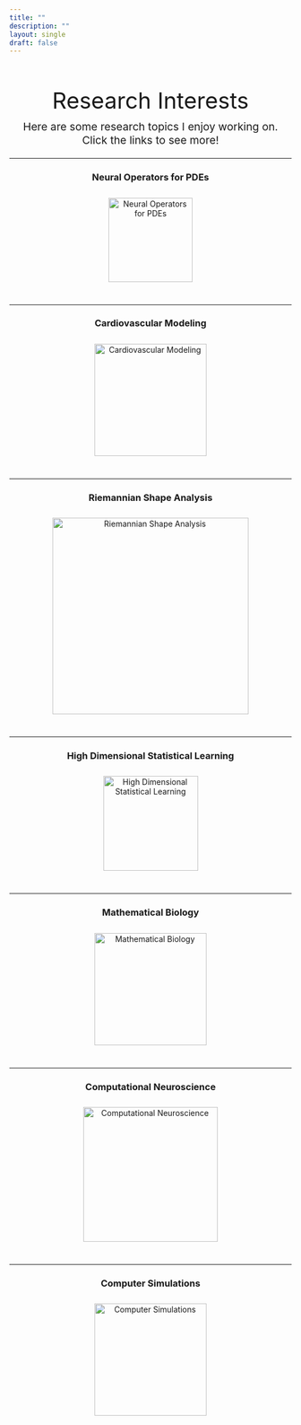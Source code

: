```yaml
---
title: ""
description: ""
layout: single
draft: false
---
```


<div style="text-align: center; margin-bottom: 20px;">
 <h1 style="text-align: center; font-size: 2.5rem; margin-bottom: 10px; font-weight: 400;">
  Research Interests
</h1>

  <p style="text-align: center; font-size: 1.2rem; margin-top: 0;">Here are some research topics I enjoy working on. Click the links to see more!</p>
</div>

---

<div style="text-align: center; margin-bottom: 40px;">
  <a href="/research/neural-operators-for-pdes" style="text-decoration: none;">
    <h3>Neural Operators for PDEs</h3>
  </a>
  <a href="/research/neural-operators-for-pdes" style="display: inline-block; transition: opacity 0.3s ease;">
    <img src="/images/heat.gif" alt="Neural Operators for PDEs" 
         style="width: 150px; height: auto; margin-top: 10px;">
  </a>
</div>

---

<div style="text-align: center; margin-bottom: 40px;">
  <a href="/research/cardiovascular-modeling" style="text-decoration: none;">
    <h3>Cardiovascular Modeling</h3>
  </a>
  <a href="/research/cardiovascular-modeling" style="display: inline-block; transition: opacity 0.3s ease;">
    <img src="/images/heartep1.gif" alt="Cardiovascular Modeling" 
         style="width: 200px; height: auto; margin-top: 10px;">
  </a>
</div>

---

<div style="text-align: center; margin-bottom: 40px;">
  <a href="/research/riemannian-shape-analysis" style="text-decoration: none;">
    <h3>Riemannian Shape Analysis</h3>
  </a>
  <a href="/research/riemannian-shape-analysis" style="display: inline-block; transition: opacity 0.3s ease;">
    <img src="/images/shape.png" alt="Riemannian Shape Analysis" 
         style="width: 350px; height: auto; margin-top: 10px;">
  </a>
</div>

---

<div style="text-align: center; margin-bottom: 40px;">
  <a href="/research/high-dimensional-statistical-learning" style="text-decoration: none;">
    <h3>High Dimensional Statistical Learning</h3>
  </a>
  <a href="/research/high-dimensional-statistical-learning" style="display: inline-block; transition: opacity 0.3s ease;">
    <img src="/images/highdim3.png" alt="High Dimensional Statistical Learning" 
         style="width: 169px; height: auto; margin-top: 10px;">
  </a>
</div>

---

<div style="text-align: center; margin-bottom: 40px;">
  <a href="/research/mathematical-biology" style="text-decoration: none;">
    <h3>Mathematical Biology</h3>
  </a>
  <a href="/research/mathematical-biology" style="display: inline-block; transition: opacity 0.3s ease;">
    <img src="/images/neuron4.gif" alt="Mathematical Biology" 
         style="width: 200px; height: auto; margin-top: 10px;">
  </a>
</div>

---

<div style="text-align: center; margin-bottom: 40px;">
  <a href="/research/computational-neuroscience" style="text-decoration: none;">
    <h3>Computational Neuroscience</h3>
  </a>
  <a href="/research/computational-neuroscience" style="display: inline-block; transition: opacity 0.3s ease;">
    <img src="/images/tlebrain.png" alt="Computational Neuroscience" 
         style="width: 240px; height: auto; margin-top: 10px;">
  </a>
</div>

---

<div style="text-align: center; margin-bottom: 40px;">
  <a href="/research/computer-simulations" style="text-decoration: none;">
    <h3>Computer Simulations</h3>
  </a>
  <a href="/research/computer-simulations" style="display: inline-block; transition: opacity 0.3s ease;">
    <img src="/images/tramp1.gif" alt="Computer Simulations" 
         style="width: 200px; height: auto; margin-top: 10px;">
  </a>
</div>
